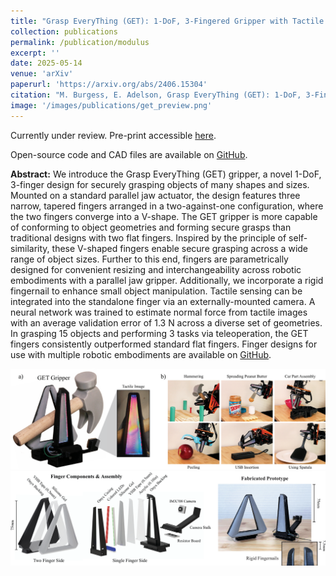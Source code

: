 ```yaml
---
title: "Grasp EveryThing (GET): 1-DoF, 3-Fingered Gripper with Tactile Sensing for Robust Grasping"
collection: publications
permalink: /publication/modulus
excerpt: ''
date: 2025-05-14
venue: 'arXiv'
paperurl: 'https://arxiv.org/abs/2406.15304'
citation: "M. Burgess, E. Adelson, Grasp EveryThing (GET): 1-DoF, 3-Fingered Gripper with Tactile Sensing for Robust Grasping. <i>arXiv</i>. 2025."
image: '/images/publications/get_preview.png'
---
```


Currently under review. Pre-print accessible [here](https://arxiv.org/pdf/2505.09771).

Open-source code and CAD files are available on [GitHub](https://github.com/GelSight-lab/GraspEveryThing).

**Abstract:** We introduce the Grasp EveryThing (GET) gripper, a novel 1-DoF, 3-finger design for securely grasping objects of many shapes and sizes. Mounted on a standard parallel jaw actuator, the design features three narrow, tapered fingers arranged in a two-against-one configuration, where the two fingers converge into a V-shape. The GET gripper is more capable of conforming to object geometries and forming secure grasps than traditional designs with two flat fingers. Inspired by the principle of self-similarity, these V-shaped fingers enable secure grasping across a wide range of object sizes. Further to this end, fingers are parametrically designed for convenient resizing and interchangeability across robotic embodiments with a parallel jaw gripper. Additionally, we incorporate a rigid fingernail to enhance small object manipulation. Tactile sensing can be integrated into the standalone finger via an externally-mounted camera. A neural network was trained to estimate normal force from tactile images with an average validation error of 1.3 N across a diverse set of geometries. In grasping 15 objects and performing 3 tasks via teleoperation, the GET fingers consistently outperformed standard flat fingers. Finger designs for use with multiple robotic embodiments are available on [GitHub](https://github.com/GelSight-lab/GraspEveryThing).

<img src="/images/publications/get_teaser.png" width="700"/>

<img src="/images/publications/get_assembly.png" width="700"/>